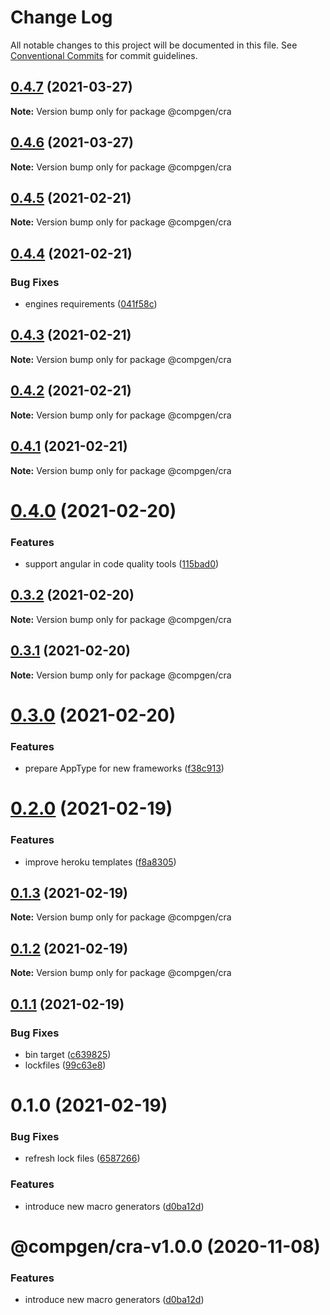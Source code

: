 # Change Log

All notable changes to this project will be documented in this file.
See [Conventional Commits](https://conventionalcommits.org) for commit guidelines.

## [0.4.7](https://github.com/developer239/compgen/compare/@compgen/cra@0.4.6...@compgen/cra@0.4.7) (2021-03-27)

**Note:** Version bump only for package @compgen/cra





## [0.4.6](https://github.com/developer239/compgen/compare/@compgen/cra@0.4.5...@compgen/cra@0.4.6) (2021-03-27)

**Note:** Version bump only for package @compgen/cra





## [0.4.5](https://github.com/developer239/compgen/compare/@compgen/cra@0.4.4...@compgen/cra@0.4.5) (2021-02-21)

**Note:** Version bump only for package @compgen/cra





## [0.4.4](https://github.com/developer239/compgen/compare/@compgen/cra@0.4.3...@compgen/cra@0.4.4) (2021-02-21)


### Bug Fixes

* engines requirements ([041f58c](https://github.com/developer239/compgen/commit/041f58cffca7b9db89515ed7e2d77535750cedd6))





## [0.4.3](https://github.com/developer239/compgen/compare/@compgen/cra@0.4.2...@compgen/cra@0.4.3) (2021-02-21)

**Note:** Version bump only for package @compgen/cra





## [0.4.2](https://github.com/developer239/compgen/compare/@compgen/cra@0.4.1...@compgen/cra@0.4.2) (2021-02-21)

**Note:** Version bump only for package @compgen/cra





## [0.4.1](https://github.com/developer239/compgen/compare/@compgen/cra@0.4.0...@compgen/cra@0.4.1) (2021-02-21)

**Note:** Version bump only for package @compgen/cra





# [0.4.0](https://github.com/developer239/compgen/compare/@compgen/cra@0.3.2...@compgen/cra@0.4.0) (2021-02-20)


### Features

* support angular in code quality tools ([115bad0](https://github.com/developer239/compgen/commit/115bad0e04e490152dcf57341ae2a3c6112f6e2d))





## [0.3.2](https://github.com/developer239/compgen/compare/@compgen/cra@0.3.1...@compgen/cra@0.3.2) (2021-02-20)

**Note:** Version bump only for package @compgen/cra





## [0.3.1](https://github.com/developer239/compgen/compare/@compgen/cra@0.3.0...@compgen/cra@0.3.1) (2021-02-20)

**Note:** Version bump only for package @compgen/cra





# [0.3.0](https://github.com/developer239/compgen/compare/@compgen/cra@0.2.0...@compgen/cra@0.3.0) (2021-02-20)


### Features

* prepare AppType for new frameworks ([f38c913](https://github.com/developer239/compgen/commit/f38c913f37d6e353648acab3393ac9678c245c30))





# [0.2.0](https://github.com/developer239/compgen/compare/@compgen/cra@0.1.3...@compgen/cra@0.2.0) (2021-02-19)


### Features

* improve heroku templates ([f8a8305](https://github.com/developer239/compgen/commit/f8a8305d029ed4562e7cf3878ef3d1b1285c42d7))





## [0.1.3](https://github.com/developer239/compgen/compare/@compgen/cra@0.1.2...@compgen/cra@0.1.3) (2021-02-19)

**Note:** Version bump only for package @compgen/cra





## [0.1.2](https://github.com/developer239/compgen/compare/@compgen/cra@0.1.1...@compgen/cra@0.1.2) (2021-02-19)

**Note:** Version bump only for package @compgen/cra





## [0.1.1](https://github.com/developer239/compgen/compare/@compgen/cra@0.1.0...@compgen/cra@0.1.1) (2021-02-19)


### Bug Fixes

* bin target ([c639825](https://github.com/developer239/compgen/commit/c639825f9c5c430880d33deeb648c9a087102fae))
* lockfiles ([99c63e8](https://github.com/developer239/compgen/commit/99c63e8f7192b2a8262f74e6f0fbd6943ebc1eb4))





# 0.1.0 (2021-02-19)


### Bug Fixes

* refresh lock files ([6587266](https://github.com/developer239/compgen/commit/658726677f8e29849ac47411a84a5569008fa3e0))


### Features

* introduce new macro generators ([d0ba12d](https://github.com/developer239/compgen/commit/d0ba12d99e495e77bc2645d1a61a59bde858ba8a))





# @compgen/cra-v1.0.0 (2020-11-08)


### Features

* introduce new macro generators ([d0ba12d](https://github.com/developer239/compgen/commit/d0ba12d99e495e77bc2645d1a61a59bde858ba8a))
